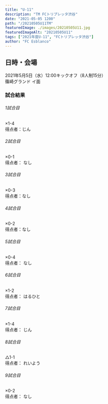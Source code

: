 ```yaml
---
title: "U-11"
description: "TM FCトリプレッタ渋谷"
date: "2021-05-05 1200"
path: "/20210505U11TM"
featuredImage: ./images/20210505U11.jpg
featuredImageAlt: "20210505U11"
tags: ["2021年度U-11", "FCトリプレッタ渋谷"]
author: "FC Esblanco"
---
```



## 日時・会場

2021年5月5日（水）12:00キックオフ（8人制15分）  
篠崎グランド イ面  

### 試合結果

######  1試合目  
×1-4  
得点者：じん

###### 2試合目  
×0-1  
得点者： なし

######  3試合目  
×0-3  
得点者：なし

######  4試合目  
×0-2    
得点者：なし

###### 5試合目  
×0-4    
得点者： なし

###### 6試合目  
×1-2    
得点者： はるひと

###### 7試合目  
×1-4    
得点者： じん

###### 8試合目  
△1-1    
得点者： れいよう

###### 9試合目  
×0-2    
得点者： なし
